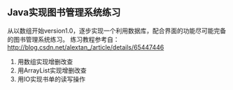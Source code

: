 ## Java实现图书管理系统练习

从以数组开始version1.0，逐步实现一个利用数据库，配合界面的功能尽可能完备的图书管理系统练习。 练习教程参考自：http://blog.csdn.net/alextan_/article/details/65447446

1.  用数组实现增删改查
2.  用ArrayList实现增删改查
3.  用IO实现书单的读写操作
